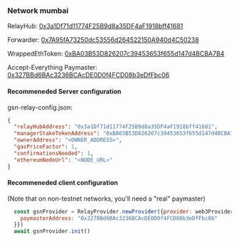 ### Network mumbai

RelayHub: [0x3a1Df71d11774F25B9d8a35DF4aF1918bff41681](https://mumbai.polygonscan.com/address/0x3a1Df71d11774F25B9d8a35DF4aF1918bff41681)

Forwarder: [0x7A95fA73250dc53556d264522150A940d4C50238](https://mumbai.polygonscan.com/address/0x7A95fA73250dc53556d264522150A940d4C50238)

WrappedEthToken: [0xBA03B53D826207c39453653f655d147d4BCBA7B4](https://mumbai.polygonscan.com/address/0xBA03B53D826207c39453653f655d147d4BCBA7B4)

Accept-Everything Paymaster: [0x327BBd6BAc3236BCAcDE0D0f4FCD08b3eDfFbc06](https://mumbai.polygonscan.com/address/0x327BBd6BAc3236BCAcDE0D0f4FCD08b3eDfFbc06)

#### Recommeneded Server configuration
gsn-relay-config.json:
```json
{
  "relayHubAddress": "0x3a1Df71d11774F25B9d8a35DF4aF1918bff41681",
  "managerStakeTokenAddress": "0xBA03B53D826207c39453653f655d147d4BCBA7B4",
  "ownerAddress": "<OWNER_ADDRESS>",
  "gasPriceFactor": 1,
  "confirmationsNeeded": 1,
  "ethereumNodeUrl": "<NODE_URL>"
}
```

#### Recommeneded client configuration
(Note that on non-testnet networks, you'll need a "real" paymaster)
```js
  const gsnProvider = RelayProvider.newProvider({provider: web3Provider, config: {
    paymasterAddress: "0x327BBd6BAc3236BCAcDE0D0f4FCD08b3eDfFbc06"
  }})
  await gsnProvider.init()
```

